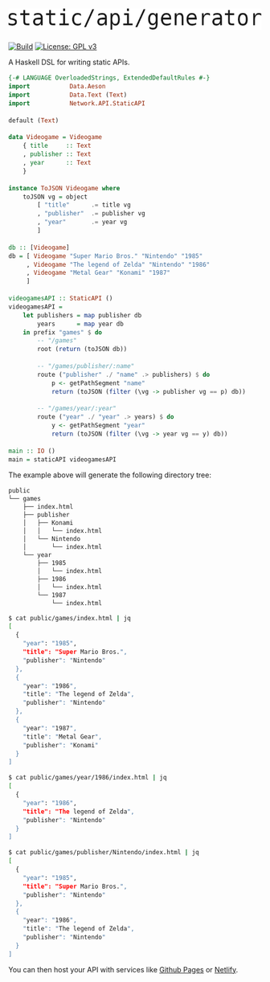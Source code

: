 <h1 align="center">
  <img alt="static-api-generator" src=".github/logo.jpg">
</h1>

[![Build](https://github.com/jgalat/static-api-generator/actions/workflows/build.yml/badge.svg)](https://github.com/jgalat/static-api-generator/actions/workflows/build.yml)
[![License: GPL v3](https://img.shields.io/badge/License-GPL%20v3-blue.svg)](https://www.gnu.org/licenses/gpl-3.0)

A Haskell DSL for writing static APIs.

```haskell
{-# LANGUAGE OverloadedStrings, ExtendedDefaultRules #-}
import           Data.Aeson
import           Data.Text (Text)
import           Network.API.StaticAPI

default (Text)

data Videogame = Videogame
    { title     :: Text
    , publisher :: Text
    , year      :: Text
    }

instance ToJSON Videogame where
    toJSON vg = object
        [ "title"      .= title vg
        , "publisher"  .= publisher vg
        , "year"       .= year vg
        ]

db :: [Videogame]
db = [ Videogame "Super Mario Bros." "Nintendo" "1985"
     , Videogame "The legend of Zelda" "Nintendo" "1986"
     , Videogame "Metal Gear" "Konami" "1987"
     ]

videogamesAPI :: StaticAPI ()
videogamesAPI =
    let publishers = map publisher db
        years      = map year db
    in prefix "games" $ do
        -- "/games"
        root (return (toJSON db))

        -- "/games/publisher/:name"
        route ("publisher" ./ "name" .> publishers) $ do
            p <- getPathSegment "name"
            return (toJSON (filter (\vg -> publisher vg == p) db))

        -- "/games/year/:year"
        route ("year" ./ "year" .> years) $ do
            y <- getPathSegment "year"
            return (toJSON (filter (\vg -> year vg == y) db))

main :: IO ()
main = staticAPI videogamesAPI
```

The example above will generate the following directory tree:

```
public
└── games
    ├── index.html
    ├── publisher
    │   ├── Konami
    │   │   └── index.html
    │   └── Nintendo
    │       └── index.html
    └── year
        ├── 1985
        │   └── index.html
        ├── 1986
        │   └── index.html
        └── 1987
            └── index.html
```

```bash
$ cat public/games/index.html | jq
[
  {
    "year": "1985",
    "title": "Super Mario Bros.",
    "publisher": "Nintendo"
  },
  {
    "year": "1986",
    "title": "The legend of Zelda",
    "publisher": "Nintendo"
  },
  {
    "year": "1987",
    "title": "Metal Gear",
    "publisher": "Konami"
  }
]
```

```bash
$ cat public/games/year/1986/index.html | jq
[
  {
    "year": "1986",
    "title": "The legend of Zelda",
    "publisher": "Nintendo"
  }
]
```

```bash
$ cat public/games/publisher/Nintendo/index.html | jq
[
  {
    "year": "1985",
    "title": "Super Mario Bros.",
    "publisher": "Nintendo"
  },
  {
    "year": "1986",
    "title": "The legend of Zelda",
    "publisher": "Nintendo"
  }
]
```

You can then host your API with services like [Github Pages](https://pages.github.com/) or [Netlify](https://www.netlify.com/).
